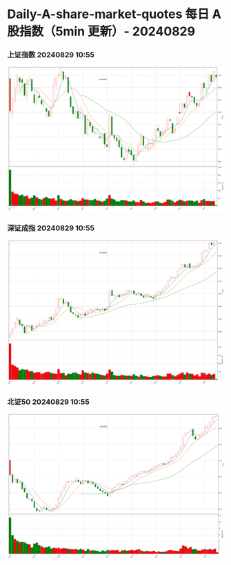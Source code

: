
# Daily-A-share-market-quotes 每日 A 股指数（5min 更新）- 20240829

### 上证指数 20240829 10:55
![](./fig/2024/8/20240829-sh000001.png)

### 深证成指 20240829 10:55
![](./fig/2024/8/20240829-sz399001.png)

### 北证50 20240829 10:55
![](./fig/2024/8/20240829-bj899050.png)
